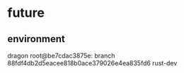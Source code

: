 # future

## environment

dragon root@be7cdac3875e:
branch 88fdf4db2d5eacee818b0ace379026e4ea835fd6 rust-dev

## 